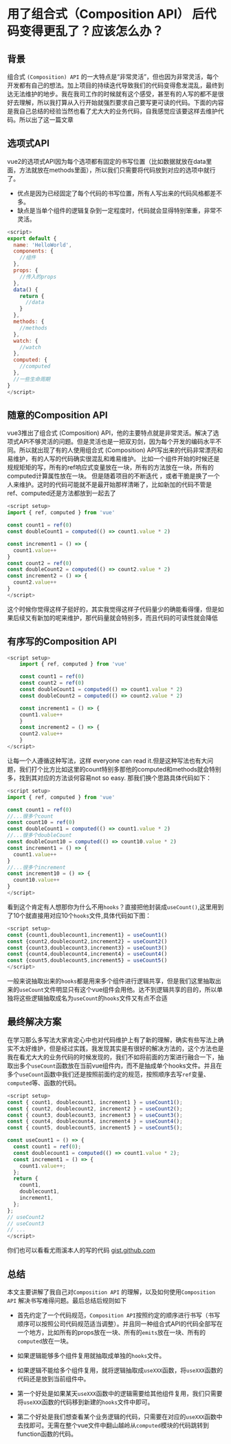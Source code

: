 # 用了组合式（Composition API） 后代码变得更乱了？应该怎么办？

## 背景
组合式 `(Composition) API` 的一大特点是“非常灵活”，但也因为非常灵活，每个开发都有自己的想法。加上项目的持续迭代导致我们的代码变得愈发混乱，最终到达无法维护的地步。我在我司工作的时候就有这个感受，甚至有的人写的都不是很好去理解，所以我打算从入行开始就强烈要求自己要写更可读的代码。下面的内容是我自己总结的经验当然也看了尤大大的业务代码，自我感觉应该要这样去维护代码。所以出了这一篇文章

## 选项式API

vue2的选项式API因为每个选项都有固定的书写位置（比如数据就放在data里面，方法就放在methods里面），所以我们只需要将代码放到对应的选项中就行了。
 - 优点是因为已经固定了每个代码的书写位置，所有人写出来的代码风格都差不多。
 - 缺点是当单个组件的逻辑复杂到一定程度时，代码就会显得特别笨重，非常不灵活。
```js
<script>
export default {
  name: 'HelloWorld',
  components: {
    //组件
  },
  props: {
    //传入的props
  },
  data() {
    return {
      //data
    }
  },
  methods: {
    //methods
  },
  watch: {
    //watch
  },
  computed: {
    //computed
  },
  //一些生命周期
}
</script>
```

## 随意的Composition API
vue3推出了组合式 (Composition) API，他的主要特点就是非常灵活。解决了选项式API不够灵活的问题。但是灵活也是一把双刃剑，因为每个开发的编码水平不同。所以就出现了有的人使用组合式 (Composition) API写出来的代码非常漂亮和易维护，有的人写的代码确实很混乱和难易维护。
比如一个组件开始的时候还是规规矩矩的写，所有的ref响应式变量放在一块，所有的方法放在一块，所有的computed计算属性放在一块。
但是随着项目的不断迭代 ，或者干脆是换了一个人来维护。这时的代码可能就不是最开始那样清晰了，比如新加的代码不管是ref、computed还是方法都放到一起去了
```js
<script setup>
import { ref, computed } from 'vue'

const count1 = ref(0)
const doubleCount1 = computed(() => count1.value * 2)

const increment1 = () => {
  count1.value++
}
const count2 = ref(0)
const doubleCount2 = computed(() => count2.value * 2)
const increment2 = () => {
  count2.value++
}
</script>
```
这个时候你觉得这样子挺好的，其实我觉得这样子代码量少的确能看得懂，但是如果后续又有新加的呢来维护，那代码量就会特别多，而且代码的可读性就会降低

## 有序写的Composition API
```js
<script setup>
    import { ref, computed } from 'vue'

    const count1 = ref(0)
    const count2 = ref(0)
    const doubleCount1 = computed(() => count1.value * 2)
    const doubleCount2 = computed(() => count2.value * 2)

    const increment1 = () => {
    count1.value++
    }
    const increment2 = () => {
    count2.value++
    }
</script>
```
让每一个人遵循这种写法，这样 everyone can read it.但是这种写法也有大问题，我们打个比方比如这里的count特别多那他的computed和methods就会特别多，找到其对应的方法谈何容易not so easy.  那我们换个思路具体代码如下：
```js
<script setup>
import { ref, computed } from 'vue'

const count1 = ref(0)
//...很多个count
const count10 = ref(0)
const doubleCount1 = computed(() => count1.value * 2)
//...很多个doubleCount
const doubleCount10 = computed(() => count10.value * 2)
const increment1 = () => {
  count1.value++
}
//...很多个increment
const increment10 = () => {
  count10.value++
}
</script>
```
看到这个肯定有人想那你为什么不用`hooks`？直接把他封装成`useCount()`,这里用到了10个就直接用对应10个`hooks`文件,具体代码如下图：
```js
<script setup>
const {count1,doublecount1,increment1} = useCount1()
const {count2,doublecount2,increment2} = useCount2()
const {count3,doublecount3,increment3} = useCount3()
const {count4,doublecount4,increment4} = useCount4()
const {count5,doublecount5,increment5} = useCount5()
</script>
```
一般来说抽取出来的`hooks`都是用来多个组件进行逻辑共享，但是我们这里抽取出来的`useCount`文件明显只有这个vue组件会用他。达不到逻辑共享的目的，所以单独将这些逻辑抽取成名为`useCount`的`hooks`文件又有点不合适

## 最终解决方案

在学习那么多写法大家肯定心中也对代码维护上有了新的理解，确实有些写法上确实不太好维护，但是经过实践，我发现其实是有很好的解决方法的，这个方法也是我在看尤大大的业务代码的时候发现的，我们不如将前面的方案进行融合一下，抽取出多个`useCount`函数放在当前vue组件内，而不是抽成单个hooks文件。并且在多个`useCount`函数中我们还是按照前面约定的规范，按照顺序去写`ref`变量、`computed`等、函数的代码。
```js
<script setup>
const { count1, doublecount1, increment1 } = useCount1();
const { count2, doublecount2, increment2 } = useCount2();
const { count3, doublecount3, increment3 } = useCount3();
const { count4, doublecount4, increment4 } = useCount4();
const { count5, doublecount5, increment5 } = useCount5();

const useCount1 = () => {
  const count1 = ref(0);
  const doublecount1 = computed(() => count1.value * 2);
  const increment1 = () => {
    count1.value++;
  };
  return {
    count1,
    doublecount1,
    increment1,
  };
};
// useCount2
// useCount3
// ...
</script>
```
你们也可以看看尤雨溪本人的写的代码
[ gist.github.com](https://gist.github.com/yyx990803/8854f8f6a97631576c14b63c8acd8f2e)
## 总结
本文主要讲解了我自己对`Composition API` 的理解，以及如何使用`Composition API` 解决书写难得问题。最后总结后规则如下

- 首先约定了一个代码规范，`Composition API`按照约定的顺序进行书写（书写顺序可以按照公司代码规范适当调整）。并且同一种组合式API的代码全部写在一个地方，比如所有的props放在一块、所有的`emits`放在一块、所有的`computed`放在一块。


- 如果逻辑能够多个组件复用就抽取成单独的`hooks`文件。


- 如果逻辑不能给多个组件复用，就将逻辑抽取成`useXXX`函数，将`useXXX`函数的代码还是放到当前组件中。
- 第一个好处是如果某天`useXXX`函数中的逻辑需要给其他组件复用，我们只需要将`useXXX`函数的代码移到新建的`hooks`文件中即可。
- 第二个好处是我们想查看某个业务逻辑的代码，只需要在对应的`useXXX`函数中去找即可。无需在整个vue文件中翻山越岭从`computed`模块的代码跳转到function函数的代码。



